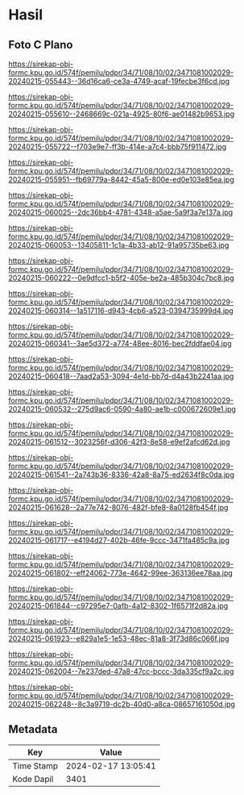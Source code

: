 # Hasil

## Foto C Plano

https://sirekap-obj-formc.kpu.go.id/574f/pemilu/pdpr/34/71/08/10/02/3471081002029-20240215-055443--36d16ca6-ce3a-4749-acaf-19fecbe3f6cd.jpg

https://sirekap-obj-formc.kpu.go.id/574f/pemilu/pdpr/34/71/08/10/02/3471081002029-20240215-055610--2468669c-021a-4925-80f6-ae01482b9653.jpg

https://sirekap-obj-formc.kpu.go.id/574f/pemilu/pdpr/34/71/08/10/02/3471081002029-20240215-055722--f703e9e7-ff3b-414e-a7c4-bbb75f911472.jpg

https://sirekap-obj-formc.kpu.go.id/574f/pemilu/pdpr/34/71/08/10/02/3471081002029-20240215-055951--fb69779a-8442-45a5-800e-ed0e103e85ea.jpg

https://sirekap-obj-formc.kpu.go.id/574f/pemilu/pdpr/34/71/08/10/02/3471081002029-20240215-060025--2dc36bb4-4781-4348-a5ae-5a9f3a7e137a.jpg

https://sirekap-obj-formc.kpu.go.id/574f/pemilu/pdpr/34/71/08/10/02/3471081002029-20240215-060053--13405811-1c1a-4b33-ab12-91a95735be63.jpg

https://sirekap-obj-formc.kpu.go.id/574f/pemilu/pdpr/34/71/08/10/02/3471081002029-20240215-060222--0e9dfcc1-b5f2-405e-be2a-485b304c7bc8.jpg

https://sirekap-obj-formc.kpu.go.id/574f/pemilu/pdpr/34/71/08/10/02/3471081002029-20240215-060314--1a517116-d943-4cb6-a523-0394735999d4.jpg

https://sirekap-obj-formc.kpu.go.id/574f/pemilu/pdpr/34/71/08/10/02/3471081002029-20240215-060341--3ae5d372-a774-48ee-8016-bec2fddfae04.jpg

https://sirekap-obj-formc.kpu.go.id/574f/pemilu/pdpr/34/71/08/10/02/3471081002029-20240215-060418--7aad2a53-3094-4e1d-bb7d-d4a43b2241aa.jpg

https://sirekap-obj-formc.kpu.go.id/574f/pemilu/pdpr/34/71/08/10/02/3471081002029-20240215-060532--275d9ac6-0590-4a80-ae1b-c000672609e1.jpg

https://sirekap-obj-formc.kpu.go.id/574f/pemilu/pdpr/34/71/08/10/02/3471081002029-20240215-061512--3023256f-d306-42f3-8e58-e9ef2afcd62d.jpg

https://sirekap-obj-formc.kpu.go.id/574f/pemilu/pdpr/34/71/08/10/02/3471081002029-20240215-061541--2a743b36-8336-42a8-8a75-ed2634f8c0da.jpg

https://sirekap-obj-formc.kpu.go.id/574f/pemilu/pdpr/34/71/08/10/02/3471081002029-20240215-061628--2a77e742-8076-482f-bfe8-8a0128fb454f.jpg

https://sirekap-obj-formc.kpu.go.id/574f/pemilu/pdpr/34/71/08/10/02/3471081002029-20240215-061717--e4194d27-402b-46fe-9ccc-3471fa485c9a.jpg

https://sirekap-obj-formc.kpu.go.id/574f/pemilu/pdpr/34/71/08/10/02/3471081002029-20240215-061802--eff24062-773e-4642-99ee-363136ee78aa.jpg

https://sirekap-obj-formc.kpu.go.id/574f/pemilu/pdpr/34/71/08/10/02/3471081002029-20240215-061844--c97295e7-0afb-4a12-8302-1f6571f2d82a.jpg

https://sirekap-obj-formc.kpu.go.id/574f/pemilu/pdpr/34/71/08/10/02/3471081002029-20240215-061923--e829a1e5-1e53-48ec-81a8-3f73d86c066f.jpg

https://sirekap-obj-formc.kpu.go.id/574f/pemilu/pdpr/34/71/08/10/02/3471081002029-20240215-062004--7e237ded-47a8-47cc-bccc-3da335cf9a2c.jpg

https://sirekap-obj-formc.kpu.go.id/574f/pemilu/pdpr/34/71/08/10/02/3471081002029-20240215-062248--8c3a9719-dc2b-40d0-a8ca-08657161050d.jpg


## Metadata

| Key        | Value               |
| ---------- | ------------------- |
| Time Stamp | 2024-02-17 13:05:41 |
| Kode Dapil | 3401                |



